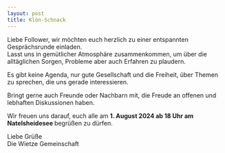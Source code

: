 ```yaml
---
layout: post
title: Klön-Schnack
---
```

Liebe Follower, wir möchten euch herzlich zu einer entspannten Gesprächsrunde einladen.   
Lasst uns in gemütlicher Atmosphäre zusammenkommen, um über die alltäglichen Sorgen, Probleme aber auch Erfahren zu plaudern.

Es gibt keine Agenda, nur gute Gesellschaft und die Freiheit, über Themen zu sprechen, die uns gerade interessieren.

Bringt gerne auch Freunde oder Nachbarn mit, die Freude an offenen und lebhaften Diskussionen haben.

Wir freuen uns darauf, euch alle am <b>1. August 2024 ab 18 Uhr am Natelsheidesee </b> begrüßen zu dürfen.

Liebe Grüße  
Die Wietze Gemeinschaft
